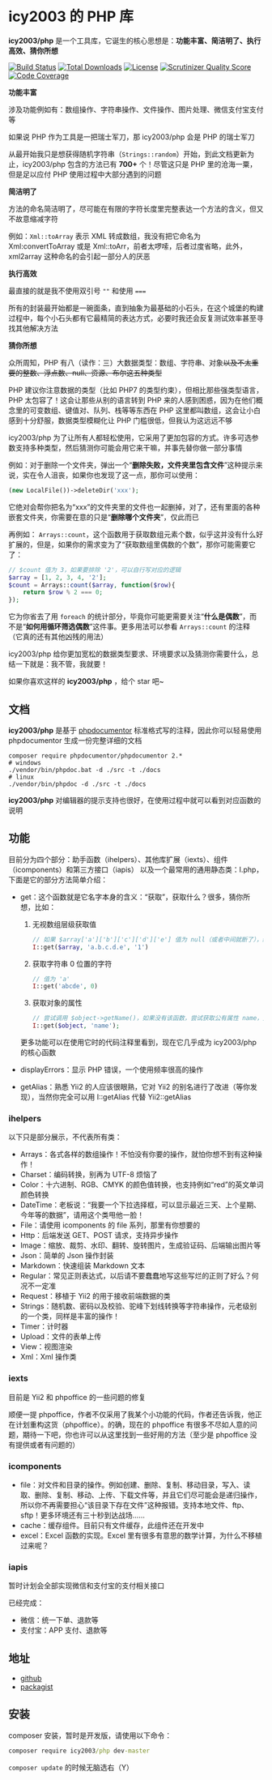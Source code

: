 # icy2003 的 PHP 库

**icy2003/php** 是一个工具库，它诞生的核心思想是：**功能丰富、简洁明了、执行高效、猜你所想**

[![Build Status](https://travis-ci.com/icy2003/php.svg?branch=master)](https://travis-ci.com/icy2003/php)
[![Total Downloads](https://poser.pugx.org/icy2003/php/downloads)](https://packagist.org/packages/icy2003/php)
[![License](https://poser.pugx.org/icy2003/php/license)](https://packagist.org/packages/icy2003/php)
[![Scrutinizer Quality Score](https://scrutinizer-ci.com/g/icy2003/php/badges/quality-score.png?b=master)](https://scrutinizer-ci.com/g/icy2003/php/)
[![Code Coverage](https://scrutinizer-ci.com/g/icy2003/php/badges/coverage.png?b=master)](https://scrutinizer-ci.com/g/icy2003/php/)

**功能丰富**

涉及功能例如有：数组操作、字符串操作、文件操作、图片处理、微信支付宝支付等

如果说 PHP 作为工具是一把瑞士军刀，那 icy2003/php 会是 PHP 的瑞士军刀

从最开始我只是想获得随机字符串（`Strings::random`）开始，到此文档更新为止，icy2003/php 包含的方法已有 **700+** 个！尽管这只是 PHP 里的沧海一粟，但是足以应付 PHP 使用过程中大部分遇到的问题

**简洁明了**

方法的命名简洁明了，尽可能在有限的字符长度里完整表达一个方法的含义，但又不故意缩减字符

例如：`Xml::toArray` 表示 XML 转成数组，我没有把它命名为 Xml:convertToArray 或是 Xml::toArr，前者太啰嗦，后者过度省略，此外，xml2array 这种命名的会引起一部分人的厌恶

**执行高效**

最直接的就是我不使用双引号 `""` 和使用 `===`

所有的封装最开始都是一碗面条，直到抽象为最基础的小石头，在这个城堡的构建过程中，每个小石头都有它最精简的表达方式，必要时我还会反复测试效率甚至寻找其他解决方法

**猜你所想**

众所周知，PHP 有八（读作：三）大数据类型：数组、字符串、对象<del>以及不太重要的整数、浮点数、null、资源、布尔这五种类型</del>

PHP 建议你注意数据的类型（比如 PHP7 的类型约束），但相比那些强类型语言，PHP 太包容了！这会让那些从别的语言转到 PHP 来的人感到困惑，因为在他们概念里的可变数组、键值对、队列、栈等等东西在 PHP 这里都叫数组，这会让小白感到十分舒服，数据类型模糊化让 PHP 门槛很低，但我认为这远远不够

icy2003/php 为了让所有人都轻松使用，它采用了更加包容的方式。许多可选参数支持多种类型，然后猜测你可能会用它来干嘛，并事先替你做一部分事情

例如：对于删除一个文件夹，弹出一个“**删除失败，文件夹里包含文件**”这种提示来说，实在令人沮丧，如果你也发现了这一点，那你可以使用：

```php
(new LocalFile())->deleteDir('xxx');
```

它绝对会帮你把名为“xxx”的文件夹里的文件也一起删掉，对了，还有里面的各种嵌套文件夹，你需要在意的只是“**删除哪个文件夹**”，仅此而已

再例如： `Arrays::count`，这个函数用于获取数组元素个数，似乎这并没有什么好扩展的，但是，如果你的需求变为了“获取数组里偶数的个数”，那你可能需要它了：

```php
// $count 值为 3，如果要排除 '2'，可以自行写对应的逻辑
$array = [1, 2, 3, 4, '2'];
$count = Arrays::count($array, function($row){
    return $row % 2 === 0;
});
```

它为你省去了用 `foreach` 的统计部分，毕竟你可能更需要关注“**什么是偶数**”，而不是“**如何用循环筛选偶数**”这件事。更多用法可以参看 `Arrays::count` 的注释（它真的还有其他凶残的用法）

icy2003/php 给你更加宽松的数据类型要求、环境要求以及猜测你需要什么，总结一下就是：我不管，我就要！

如果你喜欢这样的 **icy2003/php** ，给个 star 吧~

## 文档

**icy2003/php** 是基于 [phpdocumentor](https://www.phpdoc.org/) 标准格式写的注释，因此你可以轻易使用 phpdocumentor 生成一份完整详细的文档

```shell
composer require phpdocumentor/phpdocumentor 2.*
# windows
./vendor/bin/phpdoc.bat -d ./src -t ./docs
# linux
./vendor/bin/phpdoc -d ./src -t ./docs
```

**icy2003/php** 对编辑器的提示支持也很好，在使用过程中就可以看到对应函数的说明



## 功能

目前分为四个部分：助手函数（ihelpers）、其他库扩展（iexts）、组件（icomponents）和第三方接口（iapis）
以及一个最常用的通用静态类：I.php，下面是它的部分方法简单介绍：

- get：这个函数就是它名字本身的含义：“获取”，获取什么？很多，猜你所想，比如：

    1. 无视数组层级获取值
        ```php
        // 如果 $array['a']['b']['c']['d']['e'] 值为 null（或者中间就断了），给默认值 '1'
        I::get($array, 'a.b.c.d.e', '1')
        ```
    2. 获取字符串 0 位置的字符
        ```php
        // 值为 'a'
        I::get('abcde', 0)
        ```
    3. 获取对象的属性
        ```php
        // 尝试调用 $object->getName()，如果没有该函数，尝试获取公有属性 name，支持无限层级
        I::get($object, 'name');
        ```
    更多功能可以在使用它时的代码注释里看到，现在它几乎成为 icy2003/php 的核心函数
- displayErrors：显示 PHP 错误，一个使用频率很高的操作
- getAlias：熟悉 Yii2 的人应该很眼熟，它对 Yii2 的别名进行了改进（等你发现），当然你完全可以用 I::getAlias 代替 Yii2::getAlias

### ihelpers

以下只是部分展示，不代表所有类：

- Arrays：各式各样的数组操作！不怕没有你要的操作，就怕你想不到有这种操作！
- Charset：编码转换，别再为 UTF-8 烦恼了
- Color：十六进制、RGB、CMYK 的颜色值转换，也支持例如“red”的英文单词颜色转换
- DateTime：老板说：“我要一个下拉选择框，可以显示最近三天、上个星期、今年等的数据”，请用这个类甩他一脸！
- File：请使用 icomponents 的 file 系列，那里有你想要的
- Http：后端发送 GET、POST 请求，支持异步操作
- Image：缩放、裁剪、水印、翻转、旋转图片，生成验证码、后端输出图片等
- Json：简单的 Json 操作封装
- Markdown：快速组装 Markdown 文本
- Regular：常见正则表达式，以后请不要蠢蠢地写这些写烂的正则了好么？何况不一定准
- Request：移植于 Yii2 的用于接收前端数据的类
- Strings：随机数、密码以及校验、驼峰下划线转换等字符串操作，元老级别的一个类，同样是丰富的操作！
- Timer：计时器
- Upload：文件的表单上传
- View：视图渲染
- Xml：Xml 操作类

### iexts

目前是 Yii2 和 phpoffice 的一些问题的修复

顺便一提 phpoffice，作者不仅采用了我某个小功能的代码，作者还告诉我，他正在计划重构这货（phpoffice）。的确，现在的 phpoffice 有很多不尽如人意的问题，期待一下吧，你也许可以从这里找到一些好用的方法（至少是 phpoffice 没有提供或者有问题的）

### icomponents

- file：对文件和目录的操作。例如创建、删除、复制、移动目录，写入、读取、删除、复制、移动、上传、下载文件等，并且它们尽可能会是递归操作，所以你不再需要担心“该目录下存在文件”这种报错。支持本地文件、ftp、sftp！更多环境还有三十秒到达战场……
- cache：缓存组件。目前只有文件缓存，此组件还在开发中
- excel：Excel 函数的实现。Excel 里有很多有意思的数学计算，为什么不移植过来呢？

### iapis

暂时计划会全部实现微信和支付宝的支付相关接口

已经完成：

- 微信：统一下单、退款等
- 支付宝：APP 支付、退款等

## 地址

-  [github](https://github.com/icy2003/php)
-  [packagist](https://packagist.org/packages/icy2003/php)

## 安装

composer 安装，暂时是开发版，请使用以下命令：

```cmd
composer require icy2003/php dev-master
```

`composer update` 的时候无脑选右（Y）